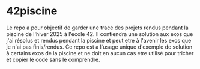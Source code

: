 # 42piscine
Le repo a pour objectif de garder une trace des projets rendus pendant la piscine de l'hiver 2025 à l'école 42.
Il contiendra une solution aux exos que j'ai résolus et rendus pendant la piscine et peut etre à l'avenir les exos que je n'ai pas finis/rendus.
Ce repo est a l'usage unique d'exemple de solution à certains exos de la piscine et ne doit en aucun cas etre utilisé pour tricher et copier le code sans le comprendre.
